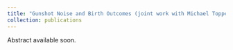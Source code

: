 ```yaml
---
title: "Gunshot Noise and Birth Outcomes (joint work with Michael Topper)"
collection: publications
---
```

Abstract available soon.
